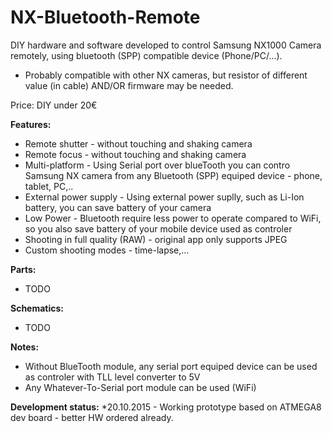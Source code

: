 # NX-Bluetooth-Remote
DIY hardware and software developed to control Samsung NX1000 Camera remotely, using bluetooth (SPP) compatible device (Phone/PC/...).
* Probably compatible with other NX cameras, but resistor of different value (in cable) AND/OR firmware may be needed.

Price: DIY under 20€

**Features:**
* Remote shutter - without touching and shaking camera
* Remote focus - without touching and shaking camera
* Multi-platform - Using Serial port over blueTooth you can contro Samsung NX camera from any Bluetooth (SPP) equiped device - phone, tablet, PC,..
* External power supply - Using external power suplly, such as Li-Ion battery, you can save battery of your camera
* Low Power - Bluetooth require less power to operate compared to WiFi, so you also save battery of your mobile device used as controler
* Shooting in full quality (RAW) - original app only supports JPEG
* Custom shooting modes - time-lapse,...

**Parts:**
* TODO

**Schematics:**
* TODO

**Notes:**
* Without BlueTooth module, any serial port equiped device can be used as controler with TLL level converter to 5V
* Any Whatever-To-Serial port module can be used (WiFi)

**Development status:**
*20.10.2015 - Working prototype based on ATMEGA8 dev board - better HW ordered already.
